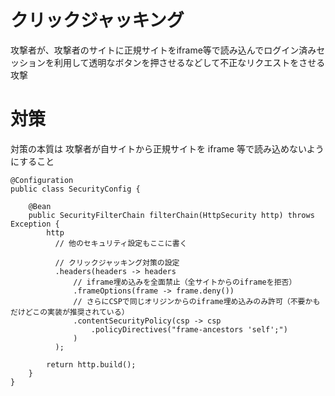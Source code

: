 # クリックジャッキング
攻撃者が、攻撃者のサイトに正規サイトをiframe等で読み込んでログイン済みセッションを利用して透明なボタンを押させるなどして不正なリクエストをさせる攻撃

# 対策
対策の本質は 攻撃者が自サイトから正規サイトを iframe 等で読み込めないようにすること
```
@Configuration
public class SecurityConfig {

    @Bean
    public SecurityFilterChain filterChain(HttpSecurity http) throws Exception {
        http
          // 他のセキュリティ設定もここに書く

          // クリックジャッキング対策の設定
          .headers(headers -> headers
              // iframe埋め込みを全面禁止（全サイトからのiframeを拒否）
              .frameOptions(frame -> frame.deny())
              // さらにCSPで同じオリジンからのiframe埋め込みのみ許可（不要かもだけどこの実装が推奨されている）
              .contentSecurityPolicy(csp -> csp
                  .policyDirectives("frame-ancestors 'self';")
              )
          );

        return http.build();
    }
}
```





